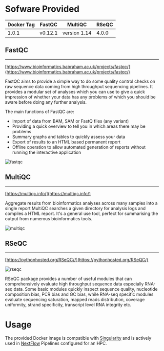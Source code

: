 # Sofware Provided
| Docker Tag | FastQC  | MultiQC    | RSeQC |
|----------|---------|--------------|-------|
| 1.0.1    | v0.12.1 | version 1.14 | 4.0.0 |

## FastQC 
---
[https://www.bioinformatics.babraham.ac.uk/projects/fastqc/](https://www.bioinformatics.babraham.ac.uk/projects/fastqc/)

FastQC aims to provide a simple way to do some quality control checks on raw sequence data coming from high throughput sequencing pipelines. It provides a modular set of analyses which you can use to give a quick impression of whether your data has any problems of which you should be aware before doing any further analysis.

The main functions of FastQC are:

* Import of data from BAM, SAM or FastQ files (any variant)
* Providing a quick overview to tell you in which areas there may be problems
* Summary graphs and tables to quickly assess your data
* Export of results to an HTML based permanent report
* Offline operation to allow automated generation of reports without running the interactive application

![fastqc](https://www.bioinformatics.babraham.ac.uk/projects/fastqc/fastqc.png)

## MultiQC
---
[https://multiqc.info/](https://multiqc.info/)

Aggregate results from bioinformatics analyses across many samples into a single report
MultiQC searches a given directory for analysis logs and compiles a HTML report. It's a general use tool, perfect for summarising the output from numerous bioinformatics tools.

![multiqc](https://ugc.futurelearn.com/uploads/assets/eb/7d/eb7d22ad-5809-4a07-99ab-bf8a64ba7607.png)

## RSeQC
---
[https://pythonhosted.org/RSeQC//](https://pythonhosted.org/RSeQC/)

![rseqc](https://pythonhosted.org/RSeQC/_static/logo.png)

RSeQC package provides a number of useful modules that can comprehensively evaluate high throughput sequence data especially RNA-seq data. Some basic modules quickly inspect sequence quality, nucleotide composition bias, PCR bias and GC bias, while RNA-seq specific modules evaluate sequencing saturation, mapped reads distribution, coverage uniformity, strand specificity, transcript level RNA integrity etc.


# Usage

The provided Docker image is compatible with [Singularity](https://sylabs.io/docs/) and is actively used in [NextFlow](https://www.nextflow.io/) Pipelines configured for an HPC.